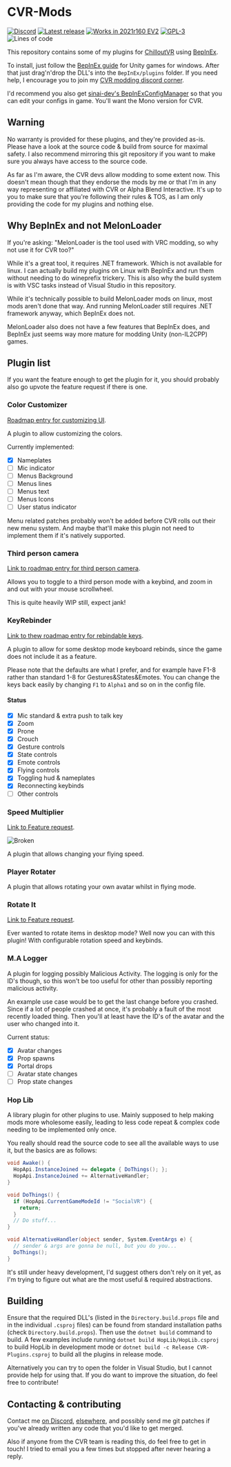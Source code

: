 # CVR-Mods

[![Discord](https://img.shields.io/discord/865118898889031690?label=discord&logo=discord&style=flat)](https://discord.gg/2WR6rGVzht)
[![Latest release](https://img.shields.io/badge/dynamic/json.svg?label=release&url=https://git.ljoonal.xyz/api/v1/repos/ljoonal/CVR-Mods/releases&query=$[0].tag_name&style=flat&logo=gitea)](./releases/latest)
[![Works in 2021r160 EV2](https://img.shields.io/badge/CVR-2021r160%20EV2-brightgreen?style=flat&logo=steam)](https://store.steampowered.com/app/661130/ChilloutVR/)
[![GPL-3](https://img.shields.io/badge/license-GPL--3-black?style=flat)](https://tldrlegal.com/license/gnu-general-public-license-v3-(gpl-3))
![Lines of code](https://img.shields.io/tokei/lines/git.ljoonal.xyz/ljoonal/CVR-Mods?label=code%20lines&style=flat)

This repository contains some of my plugins for [ChilloutVR](https://store.steampowered.com/app/661130/ChilloutVR/) using [BepInEx](https://github.com/BepInEx/BepInEx).

To install, just follow the [BepInEx guide](https://docs.bepinex.dev/articles/user_guide/installation/index.html) for Unity games for windows.
After that just drag'n'drop the DLL's into the `BepInEx/plugins` folder.
If you need help, I encourage you to join my [CVR modding discord corner](https://discord.gg/2WR6rGVzht).

I'd recommend you also get [sinai-dev's BepInExConfigManager](https://github.com/sinai-dev/BepInExConfigManager) so that you can edit your configs in game. You'll want the Mono version for CVR.

## Warning

No warranty is provided for these plugins, and they're provided as-is.
Please have a look at the source code & build from source for maximal safety.
I also recommend mirroring this git repository if you want to make sure you always have access to the source code.

As far as I'm aware, the CVR devs allow modding to some extent now.
This doesn't mean though that they endorse the mods by me or that I'm in any way representing or affiliated with CVR or Alpha Blend Interactive.
It's up to you to make sure that you're following their rules & TOS, as I am only providing the code for my plugins and nothing else.

## Why BepInEx and not MelonLoader

If you're asking: "MelonLoader is the tool used with VRC modding, so why not use it for CVR too?"

While it's a great tool, it requires .NET framework. Which is not available for linux.
I can actually build my plugins on Linux with BepInEx and run them without needing to do wineprefix trickery.
This is also why the build system is with VSC tasks instead of Visual Studio in this repository.

While it's technically possible to build MelonLoader mods on linux, most mods aren't done that way.
And running MelonLoader still requires .NET framework anyway, which BepInEx does not.

MelonLoader also does not have a few features that BepInEx does, and BepInEx just seems way more mature for modding Unity (non-IL2CPP) games.

## Plugin list

If you want the feature enough to get the plugin for it, you should probably also go upvote the feature request if there is one.

### Color Customizer

[Roadmap entry for customizing UI](https://hub.abinteractive.net/roadmap/inspect?job=191).

A plugin to allow customizing the colors.

Currently implemented:

- [x] Nameplates
- [ ] Mic indicator
- [ ] Menus Background
- [ ] Menus lines
- [ ] Menus text
- [ ] Menus Icons
- [ ] User status indicator

Menu related patches probably won't be added before CVR rolls out their new menu system.
And maybe that'll make this plugin not need to implement them if it's natively supported.

### Third person camera

[Link to roadmap entry for third person camera](https://hub.abinteractive.net/roadmap/inspect?job=198).

Allows you to toggle to a third person mode with a keybind, and zoom in and out with your mouse scrollwheel.

This is quite heavily WIP still, expect jank!

### KeyRebinder

[Link to thew roadmap entry for rebindable keys](https://hub.abinteractive.net/roadmap/inspect?job=212).

A plugin to allow for some desktop mode keyboard rebinds, since the game does not include it as a feature.

Please note that the defaults are what I prefer, and for example have F1-8 rather than standard 1-8 for Gestures&States&Emotes. You can change the keys back easily by changing `F1` to `Alpha1` and so on in the config file.

#### Status

- [x] Mic standard & extra push to talk key
- [x] Zoom
- [x] Prone
- [x] Crouch
- [x] Gesture controls
- [x] State controls
- [x] Emote controls
- [x] Flying controls
- [x] Toggling hud & nameplates
- [x] Reconnecting keybinds
- [ ] Other controls

### Speed Multiplier

[Link to Feature request](https://forums.abinteractive.net/d/187-flight-speed-multiplier).

![Broken](https://img.shields.io/badge/Status-Broken-red?style=flat)

A plugin that allows changing your flying speed.

### Player Rotater

A plugin that allows rotating your own avatar whilst in flying mode.

### Rotate It

[Link to Feature request](https://forums.abinteractive.net/d/97-object-rotation-in-desktop).

Ever wanted to rotate items in desktop mode? Well now you can with this plugin!
With configurable rotation speed and keybinds.

### M.A Logger

A plugin for logging possibly Malicious Activity.
The logging is only for the ID's though, so this won't be too useful for other than possibly reporting malicious activity.

An example use case would be to get the last change before you crashed.
Since if a lot of people crashed at once, it's probably a fault of the most recently loaded thing.
Then you'll at least have the ID's of the avatar and the user who changed into it.

Current status:

- [x] Avatar changes
- [x] Prop spawns
- [x] Portal drops
- [ ] Avatar state changes
- [ ] Prop state changes

### Hop Lib

A library plugin for other plugins to use.
Mainly supposed to help making mods more wholesome easily, leading to less code repeat & complex code needing to be implemented only once.

You really should read the source code to see all the available ways to use it, but the basics are as follows:

```csharp
void Awake() {
  HopApi.InstanceJoined += delegate { DoThings(); };
  HopApi.InstanceJoined += AlternativeHandler;
}

void DoThings() {
  if (HopApi.CurrentGameModeId != "SocialVR") {
    return;
  }
  // Do stuff...
}

void AlternativeHandler(object sender, System.EventArgs e) {
  // sender & args are gonna be null, but you do you...
  DoThings();
}
```

It's still under heavy development, I'd suggest others don't rely on it yet, as I'm trying to figure out what are the most useful & required abstractions.

## Building

Ensure that the required DLL's (listed in the `Directory.build.props` file and in the individual `.csproj` files) can be found from standard installation paths (check `Directory.build.props`).
Then use the `dotnet build` command to build.
A few examples include running `dotnet build HopLib/HopLib.csproj` to build HopLib in development mode or `dotnet build -c Release CVR-Plugins.csproj` to build all the plugins in release mode.

Alternatively you can try to open the folder in Visual Studio, but I cannot provide help for using that.
If you do want to improve the situation, do feel free to contribute!

## Contacting & contributing

Contact me [on Discord](https://discord.gg/2WR6rGVzht), [elsewhere](https://ljoonal.xyz/contact), and possibly send me git patches if you've already written any code that you'd like to get merged.

Also if anyone from the CVR team is reading this, do feel free to get in touch! I tried to email you a few times but stopped after never hearing a reply.
